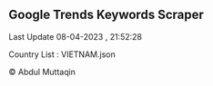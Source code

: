 

## Google Trends Keywords Scraper 
 
Last Update 08-04-2023 , 21:52:28

Country List :
VIETNAM.json



© Abdul Muttaqin 
